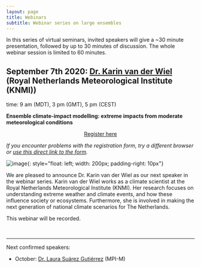 ```yaml
---
layout: page
title: Webinars
subtitle: Webinar series on large ensembles
---
```


In this series of virtual seminars, invited speakers will give a ~30 minute presentation, followed by up to 30 minutes of discussion. The whole webinar session is limited to 60 minutes.


## September 7th 2020: [Dr. Karin van der Wiel](http://www.karinvanderwiel.nl/) (Royal Netherlands Meteorological Institute (KNMI))
time: 9 am (MDT), 3 pm (GMT), 5 pm (CEST)

**Ensemble climate-impact modelling: extreme impacts from moderate meteorological conditions**

<div style="text-align:center;">
<a class="btn btn-success" href="https://large-ensemble.github.io/webinars/registration4">Register here</a>
</div>

*If you encounter problems with the registration form, try a different browser or [use this direct link to the form](https://docs.google.com/forms/d/e/1FAIpQLSdCvJ1qgWBRX_GlCIboNcxLOtScWMOkPLYwpBxHtGKavkVnIQ/viewform?usp=sf_link).*

![image](http://www.karinvanderwiel.nl/Figures/Karin.jpg){: style="float: left; width: 200px; padding-right: 10px"}

We are pleased to announce Dr. Karin van der Wiel as our next speaker in the webinar series. Karin van der Wiel works as a climate scientist at the Royal Netherlands Meteorological Institute (KNMI). Her research focuses on understanding extreme weather and climate events, and how these influence society or ecosystems. Furthermore, she is involved in making the next generation of national climate scenarios for The Netherlands.

This webinar will be recorded.

<br>

---
Next confirmed speakers:

- October: [Dr. Laura Suárez Gutiérrez](https://www.mpimet.mpg.de/en/staff/laura-suarez-gutierrez/) (MPI-M)
